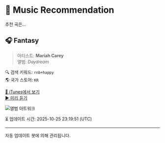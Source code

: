 
# 🎵 Music Recommendation

추천 곡은...

## 🎧 Fantasy  
> 아티스트: **Mariah Carey**  
> 앨범: _Daydream_  

🔍 검색 키워드: `rnb+happy`  
🌎 국가 스토어: `KR`

[🔗 iTunes에서 보기](https://music.apple.com/kr/album/fantasy/169962059?i=169962189&uo=4)  
[▶️ 미리 듣기](https://audio-ssl.itunes.apple.com/itunes-assets/AudioPreview125/v4/29/5f/8d/295f8dd7-a0f0-9a36-b999-37160221a70b/mzaf_3984242691109056031.plus.aac.p.m4a)

![앨범 아트워크](https://is1-ssl.mzstatic.com/image/thumb/Music115/v4/78/4f/2c/784f2c84-b5ba-0e7e-58b1-715143b2f199/mzi.vippwwob.jpg/100x100bb.jpg)

⏳ 업데이트 시간: 2025-10-25 23:19:51 (UTC)

---
자동 업데이트 봇에 의해 관리됩니다.
